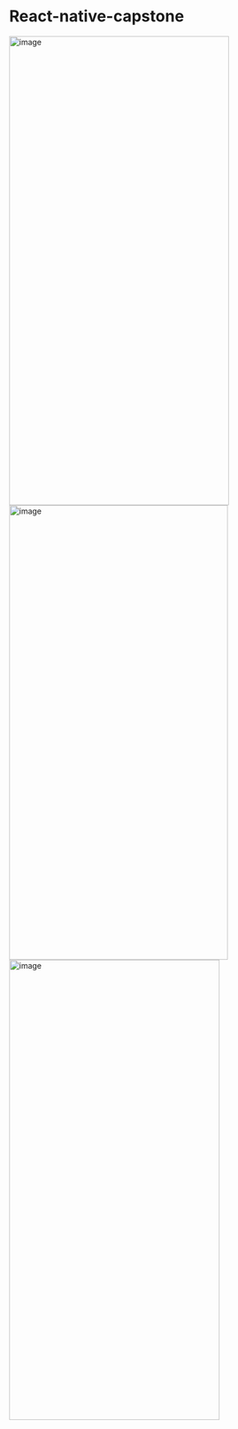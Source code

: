 # React-native-capstone
<img width="397" height="846" alt="image" src="https://github.com/user-attachments/assets/5e0eb78d-3504-40a9-bde7-dd467159d237" />
<img width="395" height="820" alt="image" src="https://github.com/user-attachments/assets/c3c2dde2-257a-4105-866a-13fb5b30b81e" />
<img width="380" height="830" alt="image" src="https://github.com/user-attachments/assets/c5ee4d85-52e4-4e73-812a-e4ea9ab192f3" />
